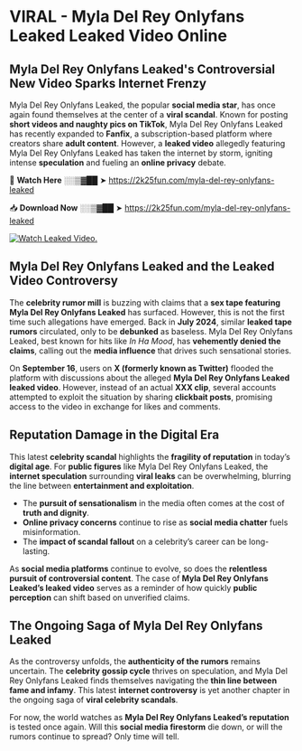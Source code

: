 # VIRAL - Myla Del Rey Onlyfans Leaked Leaked Video Online

## **Myla Del Rey Onlyfans Leaked's Controversial New Video Sparks Internet Frenzy**  

Myla Del Rey Onlyfans Leaked, the popular **social media star**, has once again found themselves at the center of a **viral scandal**. Known for posting **short videos and naughty pics on TikTok**, Myla Del Rey Onlyfans Leaked has recently expanded to **Fanfix**, a subscription-based platform where creators share **adult content**. However, a **leaked video** allegedly featuring Myla Del Rey Onlyfans Leaked has taken the internet by storm, igniting intense **speculation** and fueling an **online privacy** debate.  

🔴 **Watch Here** ░░▒▓██ ➤ https://2k25fun.com/myla-del-rey-onlyfans-leaked  

📥 **Download Now** ░░▒▓██ ➤ https://2k25fun.com/myla-del-rey-onlyfans-leaked  

[![Watch Leaked Video.](https://miro.medium.com/v2/resize:fit:828/format:webp/1*cilzJN44JGOrTw9NJCrNHA.gif "Watch Leaked Video")](https://2k25fun.com/myla-del-rey-onlyfans-leaked)

## **Myla Del Rey Onlyfans Leaked and the Leaked Video Controversy**  

The **celebrity rumor mill** is buzzing with claims that a **sex tape featuring Myla Del Rey Onlyfans Leaked** has surfaced. However, this is not the first time such allegations have emerged. Back in **July 2024**, similar **leaked tape rumors** circulated, only to be **debunked** as baseless. Myla Del Rey Onlyfans Leaked, best known for hits like *In Ha Mood*, has **vehemently denied the claims**, calling out the **media influence** that drives such sensational stories.  

On **September 16**, users on **X (formerly known as Twitter)** flooded the platform with discussions about the alleged **Myla Del Rey Onlyfans Leaked leaked video**. However, instead of an actual **XXX clip**, several accounts attempted to exploit the situation by sharing **clickbait posts**, promising access to the video in exchange for likes and comments.  

## **Reputation Damage in the Digital Era**  

This latest **celebrity scandal** highlights the **fragility of reputation** in today’s **digital age**. For **public figures** like Myla Del Rey Onlyfans Leaked, the **internet speculation** surrounding **viral leaks** can be overwhelming, blurring the line between **entertainment and exploitation**.  

- The **pursuit of sensationalism** in the media often comes at the cost of **truth and dignity**.  
- **Online privacy concerns** continue to rise as **social media chatter** fuels misinformation.  
- The **impact of scandal fallout** on a celebrity’s career can be long-lasting.  

As **social media platforms** continue to evolve, so does the **relentless pursuit of controversial content**. The case of **Myla Del Rey Onlyfans Leaked’s leaked video** serves as a reminder of how quickly **public perception** can shift based on unverified claims.  

## **The Ongoing Saga of Myla Del Rey Onlyfans Leaked**  

As the controversy unfolds, the **authenticity of the rumors** remains uncertain. The **celebrity gossip cycle** thrives on speculation, and Myla Del Rey Onlyfans Leaked finds themselves navigating the **thin line between fame and infamy**. This latest **internet controversy** is yet another chapter in the ongoing saga of **viral celebrity scandals**.  

For now, the world watches as **Myla Del Rey Onlyfans Leaked’s reputation** is tested once again. Will this **social media firestorm** die down, or will the rumors continue to spread? Only time will tell.